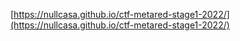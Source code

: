 [https://nullcasa.github.io/ctf-metared-stage1-2022/](https://nullcasa.github.io/ctf-metared-stage1-2022/)
